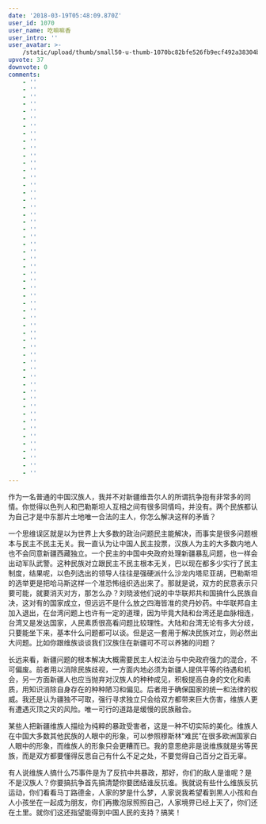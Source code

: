 ```yaml
---
date: '2018-03-19T05:48:09.870Z'
user_id: 1070
user_name: 吃嘛嘛香
user_intro: ''
user_avatar: >-
    /static/upload/thumb/small50-u-thumb-1070bc82bfe526fb9ecf492a38304bc0c434bd8a0ed5.png
upvote: 37
downvote: 0
comments:
    - ''
    - ''
    - ''
    - ''
    - ''
    - ''
    - ''
    - ''
    - ''
    - ''
    - ''
    - ''
    - ''
    - ''
    - ''
    - ''
    - ''
    - ''
    - ''
    - ''
    - ''
    - ''
    - ''
    - ''
    - ''
    - ''
    - ''
    - ''
    - ''
    - ''
    - ''
    - ''
    - ''
    - ''
    - ''
    - ''
    - ''
    - ''
    - ''
    - ''
    - ''
    - ''
    - ''
    - ''
    - ''
    - ''
    - ''
    - ''
    - ''
    - ''
    - ''
    - ''
    - ''
    - ''
---
```


<div><p>作为一名普通的中国汉族人，我并不对新疆维吾尔人的所谓抗争抱有非常多的同情。你觉得以色列人和巴勒斯坦人互相之间有很多同情吗，并没有。两个民族都认为自己才是中东那片土地唯一合法的主人，你怎么解决这样的矛盾？</p><p>一个思维误区就是以为世界上大多数的政治问题民主能解决，而事实是很多问题根本与民主不民主无关。我一直认为让中国人民主投票，汉族人为主的大多数内地人也不会同意新疆西藏独立。一个民主的中国中央政府处理新疆暴乱问题，也一样会出动军队武警。这种民族对立跟民主不民主根本无关，巴以现在都多少实行了民主制度，结果呢，以色列选出的领导人往往是强硬派什么沙龙内塔尼亚胡，巴勒斯坦的选举更是把哈马斯这样一个准恐怖组织选出来了。那就是说，双方的民意表示只要可能，就要消灭对方，那怎么办？刘晓波他们说的中华联邦共和国搞什么民族自决，这对有的国家成立，但远远不是什么放之四海皆准的灵丹妙药。中华联邦自主加入退出，在台湾问题上也许有一定的道理，因为毕竟大陆和台湾还是血脉相连，台湾又是发达国家，人民素质很高看问题比较理性。大陆和台湾无论有多大分歧，只要能坐下来，基本什么问题都可以谈。但是这一套用于解决民族对立，则必然出大问题。比如你跟维族谈谈我们汉族住在新疆可不可以养猪的问题？</p><p>长远来看，新疆问题的根本解决大概需要民主人权法治与中央政府强力的混合，不可偏废。前者用以消除民族歧视，一方面内地必须为新疆人提供平等的待遇和机会，另一方面新疆人也应当抛弃对汉族人的种种成见，积极提高自身的文化和素质，用知识消除自身存在的种种陋习和偏见。后者用于确保国家的统一和法律的权威。我还是认为疆独不可取，强行寻求独立只会给双方都带来巨大伤害，维族人更有遭遇灭顶之灾的风险。唯一可行的道路是缓慢的民族融合。</p><p>某些人把新疆维族人描绘为纯粹的暴政受害者，这是一种不切实际的美化。维族人在中国大多数其他民族的人眼中的形象，可以参照穆斯林“难民”在很多欧洲国家白人眼中的形象，而维族人的形象只会更糟而已。我的意思绝非是说维族就是劣等民族，而是双方都要懂得反思自己有什么不足之处，不要觉得自己百分之百无辜。</p><p>有人说维族人搞什么75事件是为了反抗中共暴政，那好，你们的敌人是谁呢？是不是汉族人？你要搞抗争首先搞清楚你要团结谁反抗谁。我就说有些什么维族反抗运动，你们看看马丁路德金，人家的梦是什么梦，人家说我希望看到黑人小孩和白人小孩坐在一起成为朋友，你们再撒泡尿照照自己，人家境界已经上天了，你们还在土里。就你们这还指望能得到中国人民的支持？搞笑！</p></div>
